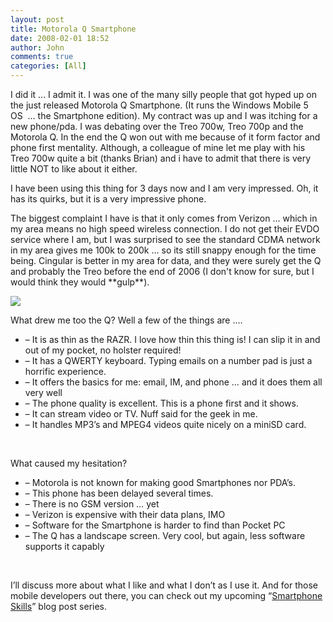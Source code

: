 ```yaml
---
layout: post
title: Motorola Q Smartphone
date: 2008-02-01 18:52
author: John
comments: true
categories: [All]
---
```

<P>I did it ... I admit it. I was one of the many silly people that got hyped up on the just released Motorola Q Smartphone. (It runs the Windows Mobile 5 OS&nbsp; … the Smartphone edition). My contract was up and I was itching for a new phone/pda. I was debating over the Treo 700w, Treo 700p and the Motorola Q. In the end the Q won out with me because of it form factor and phone first mentality. Although, a colleague of mine let me play with his Treo 700w quite a bit (thanks Brian) and i have to admit that there is very little NOT to like about it either.</P> <P>I have been using this thing for 3 days now and I am very impressed. Oh, it has its quirks, but it is a very impressive phone.</P> <P>The biggest complaint I have is that it only comes from Verizon … which in my area means no high speed wireless connection. I do not get their EVDO service where I am, but I was surprised to see the standard CDMA network in my area gives me 100k to 200k … so its still snappy enough for the time being. Cingular is better in my area for data, and they were surely get the Q and probably the Treo before the end of 2006 (I don't know for sure, but I would think they would **gulp**).</P> <P><IMG src="/photos/jpapa/images/146052/secondarythumb.aspx" border=0></P> <P>What drew me too the Q? Well a few of the things are ….</P> <UL> <LI>– It is as thin as the RAZR.&nbsp;I love how thin this thing is! I can slip it in and out of my pocket, no holster required! <LI>– It has a QWERTY keyboard. Typing emails on a number pad is just a horrific experience. <LI>– It offers the basics for me: email, IM, and phone … and it does them all very well <LI>– The phone quality is excellent. This is a phone first and it shows. <LI>– It can stream video or TV. Nuff said for the geek in me. <LI>– It handles MP3’s and MPEG4 videos quite nicely on a miniSD card.</LI></UL> <P>&nbsp;</P> <P>What caused my hesitation?</P> <UL> <LI>– Motorola is not known for making good Smartphones nor PDA’s. <LI>– This phone has been delayed several times. <LI>– There is no GSM version … yet <LI>– Verizon is expensive with their data plans, IMO <LI>– Software for the Smartphone is harder to find than Pocket PC <LI>– The Q has a landscape screen. Very cool, but again, less software supports it capably</LI></UL> <P>&nbsp;</P> <P>I’ll discuss more about what I like and what I don’t as I use it. And for those mobile developers out there, you can check out my upcoming “<A href="/blogs/john.papa/archive/2006/06/04/146047.aspx">Smartphone Skills</A>” blog post series.</P> <P>&nbsp;</P><A href="/photos/jpapa/images/146052/original.aspx" target=_blank></A>

